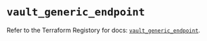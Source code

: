 # `vault_generic_endpoint`

Refer to the Terraform Registory for docs: [`vault_generic_endpoint`](https://registry.terraform.io/providers/hashicorp/vault/3.18.0/docs/resources/generic_endpoint).
